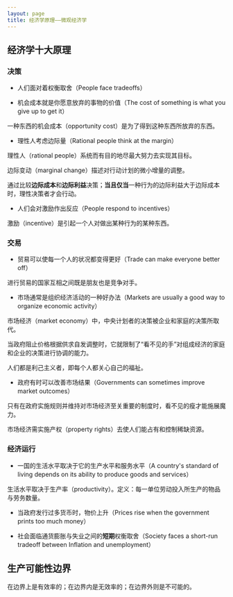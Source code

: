 ```yaml
---
layout: page
title: 经济学原理——微观经济学
---
```


## 经济学十大原理

### 决策

* 人们面对着权衡取舍（People face tradeoffs）

* 机会成本就是你愿意放弃的事物的价值（The cost of something is what you give up to get it）

一种东西的机会成本（opportunity cost）是为了得到这种东西所放弃的东西。

* 理性人考虑边际量（Rational people think at the margin）

理性人（rational people）系统而有目的地尽最大努力去实现其目标。

边际变动（marginal change）描述对行动计划的微小增量的调整。

通过比较**边际成本**和**边际利益**决策；**当且仅当**一种行为的边际利益大于边际成本时，理性决策者才会行动。

* 人们会对激励作出反应（People respond to incentives）

激励（incentive）是引起一个人对做出某种行为的某种东西。

### 交易

* 贸易可以使每一个人的状况都变得更好（Trade can make everyone better off）

进行贸易的国家互相之间既是朋友也是竞争对手。

* 市场通常是组织经济活动的一种好办法（Markets are usually a good way to organize economic activity）

市场经济（market economy）中，中央计划者的决策被企业和家庭的决策所取代。

当政府阻止价格根据供求自发调整时，它就限制了“看不见的手”对组成经济的家庭和企业的决策进行协调的能力。

人们都是利己主义者，即每个人都关心自己的福祉。

* 政府有时可以改善市场结果（Governments can sometimes improve market outcomes）

只有在政府实施规则并维持对市场经济至关重要的制度时，看不见的瘦才能施展魔力。

市场经济需实施产权（property rights）去使人们能占有和控制稀缺资源。

### 经济运行

* 一国的生活水平取决于它的生产水平和服务水平（A country's standard of living depends on its ability to produce goods and services）

生活水平取决于生产率（productivity）。定义：每一单位劳动投入所生产的物品与劳务数量。

* 当政府发行过多货币时，物价上升（Prices rise when the government prints too much money）

* 社会面临通货膨胀与失业之间的**短期**权衡取舍（Society faces a short-run tradeoff between Inflation and unemployment）

## 生产可能性边界

在边界上是有效率的；在边界内是无效率的；在边界外则是不可能的。